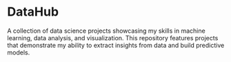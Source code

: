 # DataHub
A collection of data science projects showcasing my skills in machine learning, data analysis, and visualization. This repository features projects that demonstrate my ability to extract insights from data and build predictive models.
